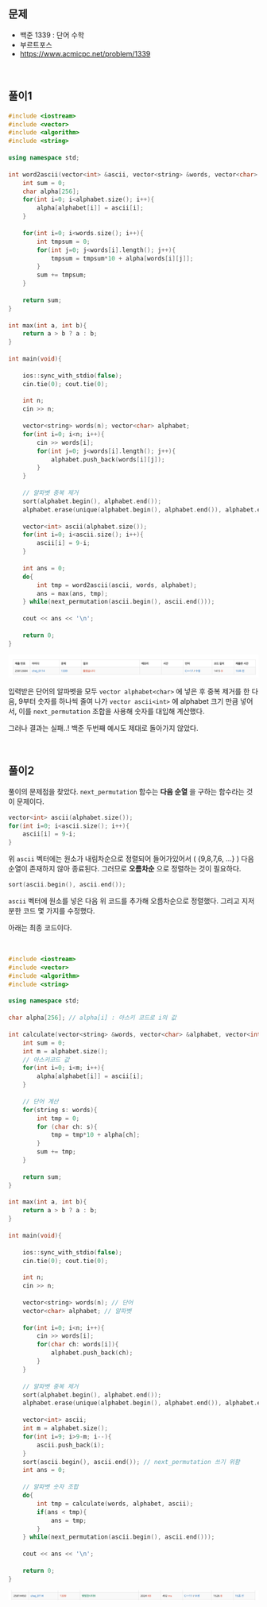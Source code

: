 ## 문제
- 백준 1339 : 단어 수학
- 부르트포스
- https://www.acmicpc.net/problem/1339

<br/>

## 풀이1
```c++
#include <iostream>
#include <vector>
#include <algorithm>
#include <string>

using namespace std;

int word2ascii(vector<int> &ascii, vector<string> &words, vector<char> &alphabet){
    int sum = 0;
    char alpha[256];
    for(int i=0; i<alphabet.size(); i++){
        alpha[alphabet[i]] = ascii[i];
    }
    
    for(int i=0; i<words.size(); i++){
        int tmpsum = 0;
        for(int j=0; j<words[i].length(); j++){
            tmpsum = tmpsum*10 + alpha[words[i][j]];
        }
        sum += tmpsum;
    }
    
    return sum;
}

int max(int a, int b){
    return a > b ? a : b;
}

int main(void){

    ios::sync_with_stdio(false);
    cin.tie(0); cout.tie(0);
    
    int n;
    cin >> n;
    
    vector<string> words(n); vector<char> alphabet;
    for(int i=0; i<n; i++){
        cin >> words[i];
        for(int j=0; j<words[i].length(); j++){
            alphabet.push_back(words[i][j]);
        }
    }
    
    // 알파벳 중복 제거
    sort(alphabet.begin(), alphabet.end());
    alphabet.erase(unique(alphabet.begin(), alphabet.end()), alphabet.end());
    
    vector<int> ascii(alphabet.size());
    for(int i=0; i<ascii.size(); i++){
        ascii[i] = 9-i;
    }
    
    int ans = 0;
    do{
        int tmp = word2ascii(ascii, words, alphabet);
        ans = max(ans, tmp);
    } while(next_permutation(ascii.begin(), ascii.end()));
    
    cout << ans << '\n';
    
    return 0;
}
```

![screenshot](./screenshots/boj1339-err1.png)

입력받은 단어의 알파벳을 모두 `vector alphabet<char>` 에 넣은 후 중복 제거를 한 다음, 9부터 숫자를 하나씩 줄여 나가 `vector ascii<int>` 에 alphabet 크기 만큼 넣어서, 이를 `next_permutation` 조합을 사용해 숫자를 대입해 계산했다.

그러나 결과는 실패..! 백준 두번째 예시도 제대로 돌아가지 않았다.

<br/>

## 풀이2

풀이의 문제점을 찾았다. `next_permutation` 함수는 **다음 순열** 을 구하는 함수라는 것이 문제이다.

```c++
vector<int> ascii(alphabet.size());
for(int i=0; i<ascii.size(); i++){
    ascii[i] = 9-i;
}
```

위 `ascii` 벡터에는 원소가 내림차순으로 정렬되어 들어가있어서 ( {9,8,7,6, ...} )  다음 순열이 존재하지 않아 종료된다. 그러므로 **오름차순** 으로 정렬하는 것이 필요하다.

```c++
sort(ascii.begin(), ascii.end());
```

`ascii` 벡터에 원소를 넣은 다음 위 코드를 추가해 오름차순으로 정렬했다. 그리고 지저분한 코드 몇 가지를 수정했다.

아래는 최종 코드이다.

<br/>

```c++
#include <iostream>
#include <vector>
#include <algorithm>
#include <string>

using namespace std;

char alpha[256]; // alpha[i] : 아스키 코드로 i의 값

int calculate(vector<string> &words, vector<char> &alphabet, vector<int> &ascii){
    int sum = 0;
    int m = alphabet.size();
    // 아스키코드 값
    for(int i=0; i<m; i++){
        alpha[alphabet[i]] = ascii[i];
    }
    
    // 단어 계산
    for(string s: words){
        int tmp = 0;
        for (char ch: s){
            tmp = tmp*10 + alpha[ch];
        }
        sum += tmp;
    }
    
    return sum;
}

int max(int a, int b){
    return a > b ? a : b;
}

int main(void){

    ios::sync_with_stdio(false);
    cin.tie(0); cout.tie(0);
    
    int n;
    cin >> n;
    
    vector<string> words(n); // 단어
    vector<char> alphabet; // 알파벳
    
    for(int i=0; i<n; i++){
        cin >> words[i];
        for(char ch: words[i]){
            alphabet.push_back(ch);
        }
    }
    
    // 알파벳 중복 제거
    sort(alphabet.begin(), alphabet.end());
    alphabet.erase(unique(alphabet.begin(), alphabet.end()), alphabet.end());
    
    vector<int> ascii;
    int m = alphabet.size();
    for(int i=9; i>9-m; i--){
        ascii.push_back(i);
    }
    sort(ascii.begin(), ascii.end()); // next_permutation 쓰기 위함
    int ans = 0;
    
    // 알파벳 숫자 조합
    do{
        int tmp = calculate(words, alphabet, ascii);
        if(ans < tmp){
            ans = tmp;
        }
    } while(next_permutation(ascii.begin(), ascii.end()));
    
    cout << ans << '\n';
    
    return 0;
}

```

![screenshot](./screenshots/boj1339.png)

